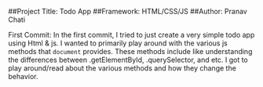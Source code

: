 ##Project Title: Todo App
##Framework: HTML/CSS/JS
##Author: Pranav Chati

First Commit:
In the first commit, I tried to just create a very simple todo app using Html & js. I wanted to primarily play around with the various js methods that `document` provides. These methods include like understanding the differences between .getElementById, .querySelector, and etc. I got to play around/read about the various methods and how they change the behavior. 
